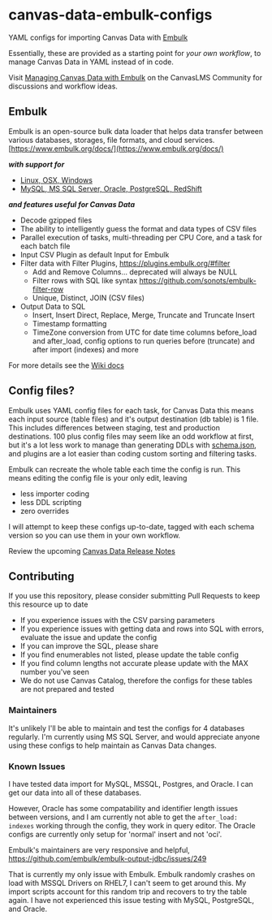 # canvas-data-embulk-configs
YAML configs for importing Canvas Data with [Embulk](https://www.embulk.org)

Essentially, these are provided as a starting point for _your own workflow_, to manage Canvas Data in YAML instead of in code.

Visit [Managing Canvas Data with Embulk](https://community.canvaslms.com/groups/canvas-developers/blog/2019/06/26/managing-canvas-data-with-embulk) on the CanvasLMS Community for discussions and workflow ideas.


## Embulk
Embulk is an open-source bulk data loader that helps data transfer between various databases, storages, file formats, and cloud services. [https://www.embulk.org/docs/](https://www.embulk.org/docs/)


***with support for***
- [Linux, OSX, Windows](https://github.com/embulk/embulk#quick-start)
- [MySQL, MS SQL Server, Oracle, PostgreSQL, RedShift](https://github.com/embulk/embulk-output-jdbc)


***and features useful for Canvas Data***
- Decode gzipped files
- The ability to intelligently guess the format and data types of CSV files
- Parallel execution of tasks, multi-threading per CPU Core, and a task for each batch file
- Input CSV Plugin as default Input for Embulk
- Filter data with Filter Plugins, https://plugins.embulk.org/#filter
	- Add and Remove Columns... deprecated will always be NULL
    - Filter rows with SQL like syntax https://github.com/sonots/embulk-filter-row
    - Unique, Distinct, JOIN (CSV files)
- Output Data to SQL
    - Insert, Insert Direct, Replace, Merge, Truncate and Truncate Insert
    - Timestamp formatting
    - TimeZone conversion from UTC for date time columns before_load and after_load, config options to run queries before (truncate) and after import (indexes) and more


For more details see the [Wiki docs](wiki)


## Config files?

Embulk uses YAML config files for each task, for Canvas Data this means each input source (table files) and it's output destination (db table) is 1 file. This includes differences between staging, test and production destinations. 100 plus config files may seem like an odd workflow at first, but it's a lot less work to manage than generating DDLs with [schema.json](https://portal.inshosteddata.com/api/schema/latest), and plugins are a lot easier than coding custom sorting and filtering tasks.

Embulk can recreate the whole table each time the config is run. This means editing the config file is your only edit, leaving
- less importer coding
- less DDL scripting
- zero overrides

I will attempt to keep these configs up-to-date, tagged with each schema version so you can use them in your own workflow.

Review the upcoming [Canvas Data Release Notes](https://community.canvaslms.com/community/answers/releases/release-notes-canvas-data)


## Contributing
If you use this repository, please consider submitting Pull Requests to keep this resource up to date
- If you experience issues with the CSV parsing parameters
- If you experience issues with getting data and rows into SQL with errors, evaluate the issue and update the config
- If you can improve the SQL, please share
- If you find enumerables not listed, please update the table config
- If you find column lengths not accurate please update with the MAX number you've seen
- We do not use Canvas Catalog, therefore the configs for these tables are not prepared and tested

### Maintainers
It's unlikely I'll be able to maintain and test the configs for 4 databases regularly. I'm currently using MS SQL Server, and would appreciate anyone using these configs to help maintain as Canvas Data changes.

### Known Issues
I have tested data import for MySQL, MSSQL, Postgres, and Oracle.
I can get our data into all of these databases.

However, Oracle has some compatability and identifier length issues between versions, and I am currently not able to get the ```after_load: indexes``` working through the config, they work in query editor. The Oracle configs are currently only setup for 'normal' insert and not 'oci'.


Embulk's maintainers are very responsive and helpful, https://github.com/embulk/embulk-output-jdbc/issues/249

That is currently my only issue with Embulk. Embulk randomly crashes on load with MSSQL Drivers on RHEL7, I can't seem to get around this. My import scripts account for this random trip and recovers to try the table again. I have not experienced this issue testing with MySQL, PostgreSQL, and Oracle.